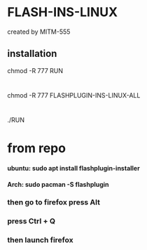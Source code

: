 # FLASH-INS-LINUX
created by MITM-555
## installation
chmod -R 777 RUN
#
chmod -R 777 FLASHPLUGIN-INS-LINUX-ALL
#
./RUN
# from repo
#### ubuntu: sudo apt install flashplugin-installer
#### Arch: sudo pacman -S flashplugin
### then go to firefox press Alt
### press Ctrl + Q
### then launch firefox
